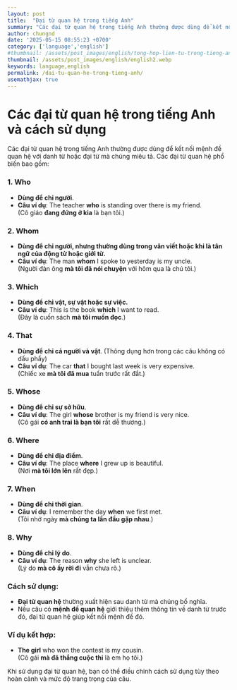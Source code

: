 ```yaml
---
layout: post
title:  "Đại từ quan hệ trong tiếng Anh"
summary: "Các đại từ quan hệ trong tiếng Anh thường được dùng để kết nối mệnh đề quan hệ với danh từ hoặc đại từ mà chúng miêu tả."
author: chungnd
date: '2025-05-15 08:55:23 +0700'
category: ['language','english']
#thumbnail: /assets/post_images/english/tong-hop-lien-tu-trong-tieng-anh.png
thumbnail: /assets/post_images/english/english2.webp
keywords: language,english
permalink: /dai-tu-quan-he-trong-tieng-anh/
usemathjax: true
---
```

# Các đại từ quan hệ trong tiếng Anh và cách sử dụng

Các đại từ quan hệ trong tiếng Anh thường được dùng để kết nối mệnh đề quan hệ với danh từ hoặc đại từ mà chúng miêu tả. Các đại từ quan hệ phổ biến bao gồm:

### 1. **Who**
- **Dùng để chỉ người**.
- **Câu ví dụ**: The teacher **who** is standing over there is my friend.  
  (Cô giáo **đang đứng ở kia** là bạn tôi.)

### 2. **Whom**
- **Dùng để chỉ người, nhưng thường dùng trong văn viết hoặc khi là tân ngữ của động từ hoặc giới từ.**
- **Câu ví dụ**: The man **whom** I spoke to yesterday is my uncle.  
  (Người đàn ông **mà tôi đã nói chuyện** với hôm qua là chú tôi.)

### 3. **Which**
- **Dùng để chỉ vật, sự vật hoặc sự việc.**
- **Câu ví dụ**: This is the book **which** I want to read.  
  (Đây là cuốn sách **mà tôi muốn đọc**.)

### 4. **That**
- **Dùng để chỉ cả người và vật**. (Thông dụng hơn trong các câu không có dấu phẩy)
- **Câu ví dụ**: The car **that** I bought last week is very expensive.  
  (Chiếc xe **mà tôi đã mua** tuần trước rất đắt.)

### 5. **Whose**
- **Dùng để chỉ sự sở hữu**.
- **Câu ví dụ**: The girl **whose** brother is my friend is very nice.  
  (Cô gái **có anh trai là bạn tôi** rất dễ thương.)

### 6. **Where**
- **Dùng để chỉ địa điểm**.
- **Câu ví dụ**: The place **where** I grew up is beautiful.  
  (Nơi **mà tôi lớn lên** rất đẹp.)

### 7. **When**
- **Dùng để chỉ thời gian**.
- **Câu ví dụ**: I remember the day **when** we first met.  
  (Tôi nhớ ngày **mà chúng ta lần đầu gặp nhau**.)

### 8. **Why**
- **Dùng để chỉ lý do**.
- **Câu ví dụ**: The reason **why** she left is unclear.  
  (Lý do **mà cô ấy rời đi** vẫn chưa rõ.)

### Cách sử dụng:
- **Đại từ quan hệ** thường xuất hiện sau danh từ mà chúng bổ nghĩa.
- Nếu câu có **mệnh đề quan hệ** giới thiệu thêm thông tin về danh từ trước đó, đại từ quan hệ giúp kết nối mệnh đề đó.

### Ví dụ kết hợp:
- **The girl** who won the contest is my cousin.  
  (Cô gái **mà đã thắng cuộc thi** là em họ tôi.)

Khi sử dụng đại từ quan hệ, bạn có thể điều chỉnh cách sử dụng tùy theo hoàn cảnh và mức độ trang trọng của câu.
